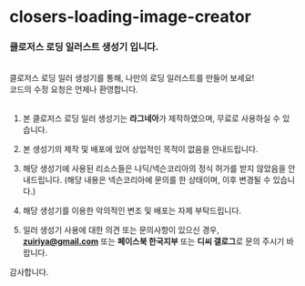 # closers-loading-image-creator
<h3>클로저스 로딩 일러스트 생성기 입니다.</h3>
  <br>
클로저스 로딩 일러 생성기를 통해, 나만의 로딩 일러스트를 만들어 보세요!
<br>
코드의 수정 요청은 언제나 환영합니다.
<br>
<br>


1. 본 클로저스 로딩 일러 생성기는 <strong>라그네아</strong>가 제작하였으며, 무료로 사용하실 수 있습니다.

2. 본 생성기의 제작 및 배포에 있어 상업적인 목적이 없음을 안내드립니다.

3. 해당 생성기에 사용된 리소스들은 나딕/넥슨코리아의 정식 허가를 받지 않았음을 안내드립니다. 
(해당 내용은 넥슨코리아에 문의를 한 상태이며, 이후 변경될 수 있습니다.)

4. 해당 생성기를 이용한 악의적인 변조 및 배포는 자제 부탁드립니다.

5. 일러 생성기 사용에 대한 의견 또는 문의사항이 있으신 경우, <strong>zuiriya@gmail.com</strong> 또는 <strong>페이스북 한국지부</strong> 또는 <strong> 디씨 갤로그</strong>로 문의 주시기 바랍니다.


감사합니다.
